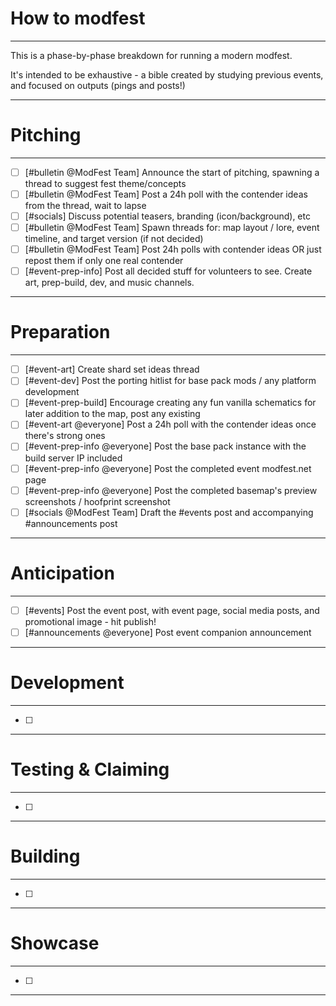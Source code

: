 # How to modfest

---

This is a phase-by-phase breakdown for running a modern modfest.

It's intended to be exhaustive - a bible created by studying previous events, and focused on outputs (pings and posts!)

---

# Pitching

---

- [ ] [#bulletin @ModFest Team] Announce the start of pitching, spawning a thread to suggest fest theme/concepts
- [ ] [#bulletin @ModFest Team] Post a 24h poll with the contender ideas from the thread, wait to lapse
- [ ] [#socials] Discuss potential teasers, branding (icon/background), etc
- [ ] [#bulletin @ModFest Team] Spawn threads for: map layout / lore, event timeline, and target version (if not decided)
- [ ] [#bulletin @ModFest Team] Post 24h polls with contender ideas OR just repost them if only one real contender
- [ ] [#event-prep-info] Post all decided stuff for volunteers to see. Create art, prep-build, dev, and music channels.

---

# Preparation

---

- [ ] [#event-art] Create shard set ideas thread
- [ ] [#event-dev] Post the porting hitlist for base pack mods / any platform development
- [ ] [#event-prep-build] Encourage creating any fun vanilla schematics for later addition to the map, post any existing
- [ ] [#event-art @everyone] Post a 24h poll with the contender ideas once there's strong ones
- [ ] [#event-prep-info @everyone] Post the base pack instance with the build server IP included
- [ ] [#event-prep-info @everyone] Post the completed event modfest.net page
- [ ] [#event-prep-info @everyone] Post the completed basemap's preview screenshots / hoofprint screenshot
- [ ] [#socials @ModFest Team] Draft the #events post and accompanying #announcements post

---

# Anticipation

---

- [ ] [#events] Post the event post, with event page, social media posts, and promotional image - hit publish!
- [ ] [#announcements @everyone] Post event companion announcement

---

# Development

---

- [ ] 

---

# Testing & Claiming

---

- [ ] 

---

# Building

---

- [ ] 

---

# Showcase

---

- [ ] 

---